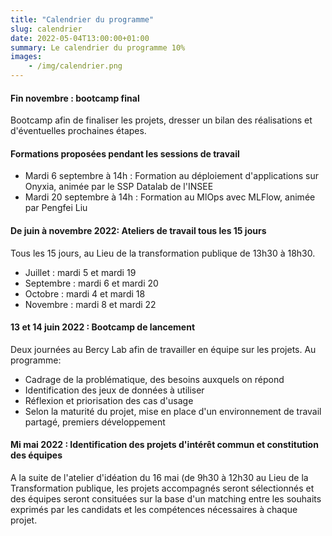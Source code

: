```yaml
---
title: "Calendrier du programme"
slug: calendrier
date: 2022-05-04T13:00:00+01:00
summary: Le calendrier du programme 10%
images: 
    - /img/calendrier.png
---
```



#### Fin novembre : bootcamp final 
Bootcamp afin de finaliser les projets, dresser un bilan des réalisations et d'éventuelles prochaines étapes. 

#### Formations proposées pendant les sessions de travail
* Mardi 6 septembre à 14h : Formation au déploiement d'applications sur Onyxia, animée par le SSP Datalab de l'INSEE
* Mardi 20 septembre à 14h : Formation au MlOps avec MLFlow, animée par Pengfei Liu

#### De juin à novembre 2022: Ateliers de travail tous les 15 jours 
Tous les 15 jours, au Lieu de la transformation publique de 13h30 à 18h30. 
* Juillet : mardi 5 et mardi 19 
* Septembre : mardi 6 et mardi 20
* Octobre : mardi 4 et mardi 18
* Novembre : mardi 8 et mardi 22

#### 13 et 14 juin 2022 : Bootcamp de lancement
Deux journées au Bercy Lab afin de travailler en équipe sur les projets. 
Au programme:
* Cadrage de la problématique, des besoins auxquels on répond
* Identification des jeux de données à utiliser
* Réflexion et priorisation des cas d'usage
* Selon la maturité du projet, mise en place d'un environnement de travail partagé, premiers développement

#### Mi mai 2022 : Identification des projets d'intérêt commun et constitution des équipes 
A la suite de l'atelier d'idéation du 16 mai (de 9h30 à 12h30 au Lieu de la Transformation publique, les projets accompagnés seront sélectionnés et des équipes seront consituées sur la base d'un matching entre les souhaits exprimés par les candidats et les compétences nécessaires à chaque projet. 





